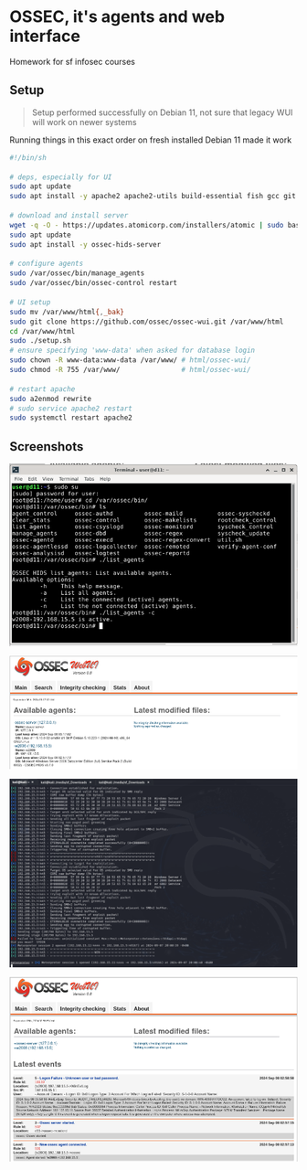 # OSSEC, it's agents and web interface

Homework for sf infosec courses

## Setup

> Setup performed successfully on Debian 11, not sure that legacy WUI will work on newer systems

Running things in this exact order on fresh installed Debian 11 made it work

```bash
#!/bin/sh

# deps, especially for UI
sudo apt update
sudo apt install -y apache2 apache2-utils build-essential fish gcc git inotify-tools libapache2-mod-php libevent-dev libpcre2-dev libpcre3-dev libssl-dev libz-dev make php php-cli php-common sendmail tar unzip vim wget zlib1g-dev

# download and install server
wget -q -O - https://updates.atomicorp.com/installers/atomic | sudo bash
sudo apt update
sudo apt install -y ossec-hids-server

# configure agents
sudo /var/ossec/bin/manage_agents
sudo /var/ossec/bin/ossec-control restart

# UI setup
sudo mv /var/www/html{,_bak}
sudo git clone https://github.com/ossec/ossec-wui.git /var/www/html
cd /var/www/html
sudo ./setup.sh
# ensure specifying 'www-data' when asked for database login
sudo chown -R www-data:www-data /var/www/ # html/ossec-wui/
sudo chmod -R 755 /var/www/               # html/ossec-wui/

# restart apache
sudo a2enmod rewrite
# sudo service apache2 restart
sudo systemctl restart apache2
```

## Screenshots

![](screenshots/01_windows-agent-connected.png)

![](screenshots/02_agents-preview.png)

![](screenshots/03_ethernalblue-attack.png)

![](screenshots/04_logon-failure-tracked.png)
